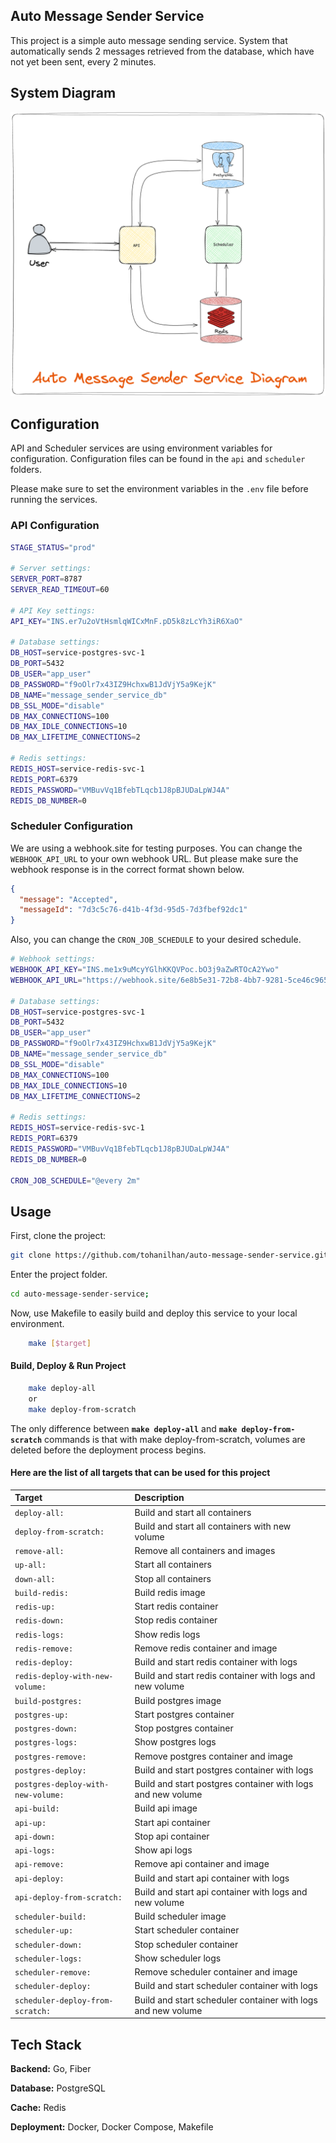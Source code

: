 ## Auto Message Sender Service

This project is a simple auto message sending service. System that automatically sends 2 messages retrieved from the database, which have not yet been sent, every 2 minutes.



## System Diagram

![Diagram](image.png)


## Configuration

API and Scheduler services are using environment variables for configuration. Configuration files can be found in the `api` and `scheduler` folders.

Please make sure to set the environment variables in the `.env` file before running the services.

### API Configuration

```bash
STAGE_STATUS="prod"

# Server settings:
SERVER_PORT=8787
SERVER_READ_TIMEOUT=60

# API Key settings:
API_KEY="INS.er7u2oVtHsmlqWICxMnF.pD5k8zLcYh3iR6XaO"
        
# Database settings:
DB_HOST=service-postgres-svc-1
DB_PORT=5432
DB_USER="app_user"
DB_PASSWORD="f9oOlr7x43IZ9HchxwB1JdVjY5a9KejK"
DB_NAME="message_sender_service_db"
DB_SSL_MODE="disable"
DB_MAX_CONNECTIONS=100
DB_MAX_IDLE_CONNECTIONS=10
DB_MAX_LIFETIME_CONNECTIONS=2

# Redis settings:
REDIS_HOST=service-redis-svc-1
REDIS_PORT=6379
REDIS_PASSWORD="VMBuvVq1BfebTLqcb1J8pBJUDaLpWJ4A"
REDIS_DB_NUMBER=0
```
### Scheduler Configuration

We are using a webhook.site for testing purposes. You can change the `WEBHOOK_API_URL` to your own webhook URL.
But please make sure the webhook response is in the correct format shown below.
```json
{
  "message": "Accepted",
  "messageId": "7d3c5c76-d41b-4f3d-95d5-7d3fbef92dc1"
}
```
Also, you can change the `CRON_JOB_SCHEDULE` to your desired schedule.

```bash
# Webhook settings:
WEBHOOK_API_KEY="INS.me1x9uMcyYGlhKKQVPoc.bO3j9aZwRTOcA2Ywo"
WEBHOOK_API_URL="https://webhook.site/6e8b5e31-72b8-4bb7-9281-5ce46c9657ff"

# Database settings:
DB_HOST=service-postgres-svc-1
DB_PORT=5432
DB_USER="app_user"
DB_PASSWORD="f9oOlr7x43IZ9HchxwB1JdVjY5a9KejK"
DB_NAME="message_sender_service_db"
DB_SSL_MODE="disable"
DB_MAX_CONNECTIONS=100
DB_MAX_IDLE_CONNECTIONS=10
DB_MAX_LIFETIME_CONNECTIONS=2

# Redis settings:
REDIS_HOST=service-redis-svc-1
REDIS_PORT=6379
REDIS_PASSWORD="VMBuvVq1BfebTLqcb1J8pBJUDaLpWJ4A"
REDIS_DB_NUMBER=0

CRON_JOB_SCHEDULE="@every 2m"
```

## Usage

First, clone the project:
```bash
git clone https://github.com/tohanilhan/auto-message-sender-service.git
````

Enter the project folder.
```bash
cd auto-message-sender-service;
```
Now, use Makefile to easily build and deploy this service to your local environment.
```bash 
    make [$target]
```

#### Build, Deploy & Run Project

```bash 
    make deploy-all
    or
    make deploy-from-scratch
```

The only difference between **`make deploy-all`** and **`make deploy-from-scratch`** commands is that with make deploy-from-scratch, volumes are deleted before the deployment process begins.


#### Here are the list of all targets that can be used for this project


| **Target** | **Description**                       |
| :-------- | :-------------------------------- |
| `deploy-all:`      | Build and start all containers|
| `deploy-from-scratch:` | Build and start all containers with new volume|
| `remove-all:`      | Remove all containers and images|
| `up-all:`          | Start all containers|
| `down-all:`        | Stop all containers|
| `build-redis:`     | Build redis image|
| `redis-up:`        | Start redis container|
| `redis-down:`      | Stop redis container|
| `redis-logs:`      | Show redis logs|
| `redis-remove:`    | Remove redis container and image|
| `redis-deploy:`    | Build and start redis container with logs|
| `redis-deploy-with-new-volume:` | Build and start redis container with logs and new volume|
| `build-postgres:`  | Build postgres image|
| `postgres-up:`     | Start postgres container|
| `postgres-down:`   | Stop postgres container|
| `postgres-logs:`   | Show postgres logs|
| `postgres-remove:` | Remove postgres container and image|
| `postgres-deploy:` | Build and start postgres container with logs|
| `postgres-deploy-with-new-volume:` | Build and start postgres container with logs and new volume|
| `api-build:`       | Build api image|
| `api-up:`          | Start api container|
| `api-down:`        | Stop api container|
| `api-logs:`        | Show api logs|
| `api-remove:`      | Remove api container and image|
| `api-deploy:`      | Build and start api container with logs|
| `api-deploy-from-scratch:` | Build and start api container with logs and new volume|
| `scheduler-build:` | Build scheduler image|
| `scheduler-up:`    | Start scheduler container|
| `scheduler-down:`  | Stop scheduler container|
| `scheduler-logs:`  | Show scheduler logs|
| `scheduler-remove:`| Remove scheduler container and image|
| `scheduler-deploy:`| Build and start scheduler container with logs|
| `scheduler-deploy-from-scratch:` | Build and start scheduler container with logs and new volume|


## Tech Stack

**Backend:** Go, Fiber

**Database:** PostgreSQL

**Cache:** Redis

**Deployment:** Docker, Docker Compose, Makefile
